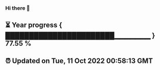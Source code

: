 ### Hi there 👋
⏳ Year progress { ███████████████████████▁▁▁▁▁▁▁ } 77.55 %
---
⏰ Updated on Tue, 11 Oct 2022 00:58:13 GMT
---
